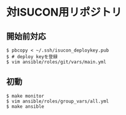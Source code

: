 # 対ISUCON用リポジトリ

## 開始前対応
```
$ pbcopy < ~/.ssh/isucon_deploykey.pub
$ # deploy keyを登録
$ vim ansible/roles/git/vars/main.yml
```

## 初動
```
$ make monitor
$ vim ansible/roles/group_vars/all.yml
$ make ansible
```

